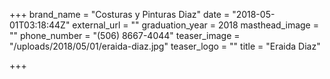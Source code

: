 +++
brand_name = "Costuras y Pinturas Diaz"
date = "2018-05-01T03:18:44Z"
external_url = ""
graduation_year = 2018
masthead_image = ""
phone_number = "(506) 8667-4044"
teaser_image = "/uploads/2018/05/01/eraida-diaz.jpg"
teaser_logo = ""
title = "Eraida Diaz"

+++
